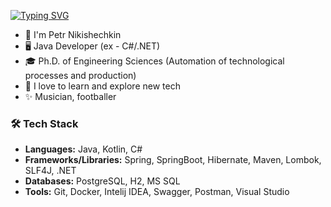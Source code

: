 [![Typing SVG](https://readme-typing-svg.herokuapp.com?font=Markdown&size=24&pause=1000&color=000000&width=435&height=35&lines=Hello%2C+world!+👋)](https://git.io/typing-svg)
- 🚀 I'm Petr Nikishechkin
- 🖥️ Java Developer (ex - C#/.NET)
- 🎓 Ph.D. of Engineering Sciences (Automation of technological processes and production)
- 👀 I love to learn and explore new tech
- ✨ Musician, footballer
### 🛠 Tech Stack
- **Languages:** Java, Kotlin, C#
- **Frameworks/Libraries:** Spring, SpringBoot, Hibernate, Maven, Lombok, SLF4J, .NET
- **Databases:** PostgreSQL, H2, MS SQL
- **Tools:** Git, Docker, Intelij IDEA, Swagger, Postman, Visual Studio



<!--
**pnikishechkin/pnikishechkin** is a ✨ _special_ ✨ repository because its `README.md` (this file) appears on your GitHub profile.

Here are some ideas to get you started:

- 🔭 I’m currently working on ...
- 🌱 I’m currently learning ...
- 👯 I’m looking to collaborate on ...
- 🤔 I’m looking for help with ...
- 💬 Ask me about ...
- 📫 How to reach me: ...
- 😄 Pronouns: ...
- ⚡ Fun fact: ...
-->
